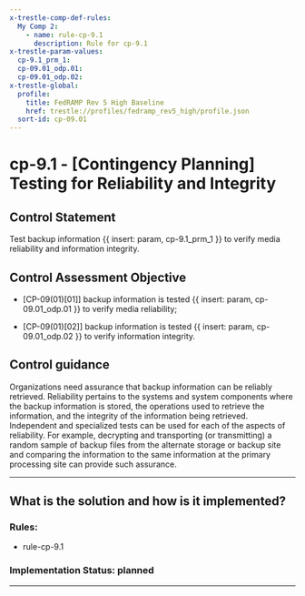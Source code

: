 ```yaml
---
x-trestle-comp-def-rules:
  My Comp 2:
    - name: rule-cp-9.1
      description: Rule for cp-9.1
x-trestle-param-values:
  cp-9.1_prm_1:
  cp-09.01_odp.01:
  cp-09.01_odp.02:
x-trestle-global:
  profile:
    title: FedRAMP Rev 5 High Baseline
    href: trestle://profiles/fedramp_rev5_high/profile.json
  sort-id: cp-09.01
---
```


# cp-9.1 - \[Contingency Planning\] Testing for Reliability and Integrity

## Control Statement

Test backup information {{ insert: param, cp-9.1_prm_1 }} to verify media reliability and information integrity.

## Control Assessment Objective

- \[CP-09(01)[01]\] backup information is tested {{ insert: param, cp-09.01_odp.01 }} to verify media reliability;

- \[CP-09(01)[02]\] backup information is tested {{ insert: param, cp-09.01_odp.02 }} to verify information integrity.

## Control guidance

Organizations need assurance that backup information can be reliably retrieved. Reliability pertains to the systems and system components where the backup information is stored, the operations used to retrieve the information, and the integrity of the information being retrieved. Independent and specialized tests can be used for each of the aspects of reliability. For example, decrypting and transporting (or transmitting) a random sample of backup files from the alternate storage or backup site and comparing the information to the same information at the primary processing site can provide such assurance.

______________________________________________________________________

## What is the solution and how is it implemented?

<!-- For implementation status enter one of: implemented, partial, planned, alternative, not-applicable -->

<!-- Note that the list of rules under ### Rules: is read-only and changes will not be captured after assembly to JSON -->

<!-- Add control implementation description here for control: cp-9.1 -->

### Rules:

  - rule-cp-9.1

### Implementation Status: planned

______________________________________________________________________

